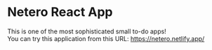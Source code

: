 # Netero React App
This is one of the most sophisticated small to-do apps!  
You can try this application from this URL: https://netero.netlify.app/
